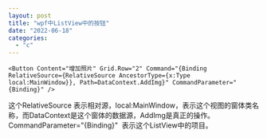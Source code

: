 ```yaml
---
layout: post
title: "wpf中ListView中的按钮"
date: "2022-06-18"
categories: 
  - "c"
---
```


```
<Button Content="增加照片" Grid.Row="2" Command="{Binding RelativeSource={RelativeSource AncestorType={x:Type local:MainWindow}}, Path=DataContext.AddImg}" CommandParameter="{Binding}" />
```

这个RelativeSource 表示相对源，local:MainWindow，表示这个视图的窗体类名称，而DataContext是这个窗体的数据源，AddImg是真正的操作。CommandParameter="{Binding}"  表示这个ListView中的项目。
